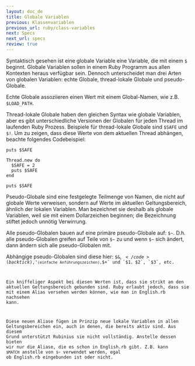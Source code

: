 ```yaml
---
layout: doc_de
title: Globale Variablen
previous: Klassenvariablen
previous_url: ruby/class-variables
next: Specs
next_url: specs
review: true
---
```


Syntaktisch gesehen ist eine globale Variable eine Variable, die mit einem `$`
beginnt. Globale Variablen sollen in einem Ruby Programm aus allen Kontexten
heraus verfügbar sein. Dennoch unterscheidet man drei Arten von globalen
Variablen: echte Globale, thread-lokale Globale und pseudo-Globale.

Echte Globale assoziieren einen Wert mit einem Global-Namen, wie z.B. 
`$LOAD_PATH`.

Thread-lokale Globale haben den gleichen Syntax wie globale Variablen, aber
es gibt unterschiedliche Versionen der Globalen für jeden Thread im laufenden
Ruby Prozess. Beispiele für thread-lokale Globale sind `$SAFE` und `$!`. Um zu
zeigen, dass diese Werte von dem aktuellen Thread abhängen, beachte folgendes
Codebeispiel:

    puts $SAFE

    Thread.new do
      $SAFE = 2
      puts $SAFE
    end

    puts $SAFE

Pseudo-Globale sind eine festgelegte Teilmenge von Namen, die nicht auf globale
Werte verweisen, sondern auf Werte im aktuellen Geltungsbereich, ähnlich der 
lokalen Variablen. Man bezeichnet sie deshalb als globale Variablen, weil sie 
mit einem Dollarzeichen beginnen; die Bezeichnung stiftet jedoch unnötig 
Verwirrung.

Alle pseudo-Globalen bauen auf eine primäre pseudo-Globale auf: `$~`. D.h. alle 
pseudo-Globalen greifen auf Teile von `$~` zu und wenn `$~` sich 
ändert, dann ändern sich alle pseudo-Globalen mit.

Abhängige pseudo-Globalen sind diese hier: `$&`, <code>$`</code> (backtick), 
`$'` (einfache Anführungszeichen), `$+` und `$1`, `$2`, `$3`, etc.

Ein kniffeliger Aspekt bei diesen Werten ist, dass sie strikt an den 
aktuellen Geltungsbereich gebunden sind. Ruby erlaubt jedoch, dass sie mit 
einem Alias versehen werden können, wie man in English.rb nachsehen kann.

Diese neuen Aliase fügen im Prinzip neue lokale Variablen in allen 
Geltungsbereichen ein, auch in denen, die bereits aktiv sind. Aus diesem Grund 
unterstützt Rubinius sie nicht vollständig. Anstelle dessen bieten wir nur die
Aliase, die es schon in English.rb gibt. Z.B. kann `$MATCH` anstelle von `$~`
verwendet werden, egal ob English.rb eingebunden ist oder nicht.
